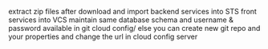
extract zip files after download and
import backend services into STS
front services into VCS
maintain same database schema and username & password available in git cloud config/ else you can create new git repo and your properties and change the url in cloud config server
